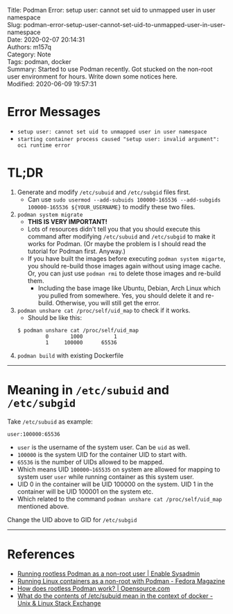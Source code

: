 Title: Podman Error: setup user: cannot set uid to unmapped user in user namespace  
Slug: podman-error-setup-user-cannot-set-uid-to-unmapped-user-in-user-namespace  
Date: 2020-02-07 20:14:31  
Authors: m157q  
Category: Note  
Tags: podman, docker  
Summary: Started to use Podman recently. Got stucked on the non-root user environment for hours. Write down some notices here.  
Modified: 2020-06-09 19:57:31  
  
  
# Error Messages  
  
- `setup user: cannot set uid to unmapped user in user namespace`  
- `starting container process caused "setup user: invalid argument": oci runtime error`  
  
# TL;DR  
  
1. Generate and modify `/etc/subuid` and `/etc/subgid` files first.  
    - Can use `sudo usermod --add-subuids 100000-165536 --add-subgids 100000-165536 ${YOUR_USERNAME}` to modify these two files.  
2. `podman system migrate`  
    - **THIS IS VERY IMPORTANT!**  
    - Lots of resources didn't tell you that you should execute this command after modifying `/etc/subuid` and `/etc/subgid` to make it works for Podman. (Or maybe the problem is I should read the tutorial for Podman first. Anyway.)  
    - If you have built the images before executing `podman system migarte`, you should re-build those images again without using image cache. Or, you can just use `podman rmi` to delete those images and re-build them.  
        - Including the base image like Ubuntu, Debian, Arch Linux which you pulled from somewhere. Yes, you should delete it and re-build. Otherwise, you will still get the error.  
3. `podman unshare cat /proc/self/uid_map` to check if it works.  
    - Should be like this:  
    ```  
    $ podman unshare cat /proc/self/uid_map  
             0       1000          1  
             1     100000      65536  
    ```  
4. `podman build` with existing Dockerfile  
  
---  
  
# Meaning in `/etc/subuid` and `/etc/subgid`  
  
Take `/etc/subuid` as example:  
  
```  
user:100000:65536  
```  
  
- `user` is the username of the system user. Can be `uid` as well.  
- `100000` is the system UID for the container UID to start with.  
- `65536` is the number of UIDs allowed to be mapped.  
- Which means UID `100000~165535` on system are allowed for mapping to system user `user` while running container as this system user.  
- UID 0 in the container will be UID 100000 on the system. UID 1 in the container will be UID 100001 on the system etc.  
- Which related to the command `podman unshare cat /proc/self/uid_map` mentioned above.  
  
Change the UID above to GID for `/etc/subgid`  
  
---  
  
# References  
  
- [Running rootless Podman as a non-root user | Enable Sysadmin](https://www.redhat.com/sysadmin/rootless-podman-makes-sense)  
- [Running Linux containers as a non-root with Podman - Fedora Magazine](https://fedoramagazine.org/running-containers-with-podman/)  
- [How does rootless Podman work? | Opensource.com](https://opensource.com/article/19/2/how-does-rootless-podman-work)  
- [What do the contents of /etc/subuid mean in the context of docker - Unix & Linux Stack Exchange](https://unix.stackexchange.com/questions/397092/what-do-the-contents-of-etc-subuid-mean-in-the-context-of-docker)  
